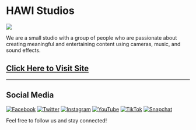 # HAWI Studios

<a href="https://www.youtube.com/@HAWIStudios" target="_blank"></a><img src="https://i.imgur.com/qfHfyAM.jpg"/></a>

We are a small studio with a group of people who are passionate about creating meaningful and entertaining content using cameras, music, and sound effects.

## [Click Here to Visit Site](https://hawistudios.com)

---

## Social Media
[![Facebook](https://img.icons8.com/color/48/000000/facebook.png)](https://www.facebook.com/HAWIStudios)
[![Twitter](https://img.icons8.com/color/48/000000/twitter--v2.png)](https://www.twitter.com/HAWIStudios)
[![Instagram](https://img.icons8.com/color/48/000000/instagram-new--v2.png)](https://www.instagram.com/harveywincent)
[![YouTube](https://img.icons8.com/color/48/000000/youtube-play.png)](https://www.youtube.com/@HAWIStudios)
[![TikTok](https://img.icons8.com/color/48/000000/tiktok--v1.png)](https://www.tiktok.com/@hawistudios)
[![Snapchat](https://img.icons8.com/color/48/000000/snapchat--v1.png)](https://www.snapchat.com/add/hawistudios)

Feel free to follow us and stay connected!